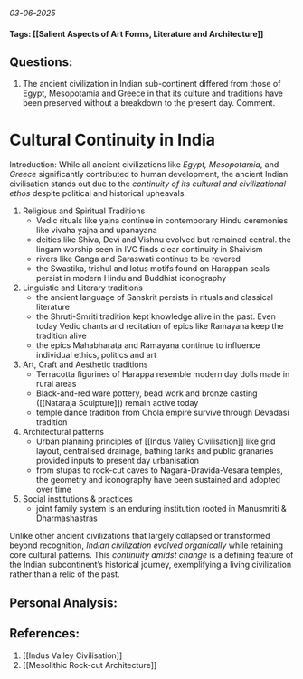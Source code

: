 *03-06-2025*
#### Tags: [[Salient Aspects of Art Forms, Literature and Architecture]]


## Questions:

1. The ancient civilization in Indian sub-continent differed from those of Egypt, Mesopotamia and Greece in that its culture and traditions have been preserved without a breakdown to the present day. Comment.

# Cultural Continuity in India

Introduction: While all ancient civilizations like _Egypt, Mesopotamia_, and _Greece_ significantly contributed to human development, the ancient Indian civilisation stands out due to the _continuity of its cultural and civilizational ethos_ despite political and historical upheavals.


1. Religious and Spiritual Traditions
	- Vedic rituals like yajna continue in contemporary Hindu ceremonies like vivaha yajna and upanayana
	- deities like Shiva, Devi and Vishnu evolved but remained central. the lingam worship seen in IVC finds clear continuity in Shaivism
	- rivers like Ganga and Saraswati continue to be revered 
	- the Swastika, trishul and lotus motifs found on Harappan seals persist in modern Hindu and Buddhist iconography
2. Linguistic and Literary traditions
	- the ancient language of Sanskrit persists in rituals and classical literature
	- the Shruti-Smriti tradition kept knowledge alive in the past. Even today Vedic chants and recitation of epics like Ramayana keep the tradition alive
	- the epics Mahabharata and Ramayana continue to influence individual ethics, politics and art
3. Art, Craft and Aesthetic traditions
	- Terracotta figurines of Harappa resemble modern day dolls made in rural areas
	- Black-and-red ware pottery, bead work and bronze casting ([[Nataraja Sculpture]]) remain active today
	- temple dance tradition from Chola empire survive through Devadasi tradition
4. Architectural patterns
	- Urban planning principles of [[Indus Valley Civilisation]] like grid layout, centralised drainage, bathing tanks and public granaries provided inputs to present day urbanisation
	- from stupas to rock-cut caves to Nagara-Dravida-Vesara temples, the geometry and iconography have been sustained and adopted over time
5. Social institutions & practices
	- joint family system is an enduring institution rooted in Manusmriti & Dharmashastras


Unlike other ancient civilizations that largely collapsed or transformed beyond recognition, _Indian civilization evolved organically_ while retaining core cultural patterns. This _continuity amidst change_ is a defining feature of the Indian subcontinent’s historical journey, exemplifying a living civilization rather than a relic of the past.


## Personal Analysis:


## References:

1. [[Indus Valley Civilisation]]
2. [[Mesolithic Rock-cut Architecture]]
